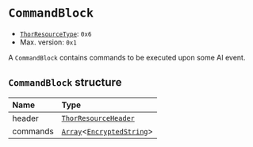 # `CommandBlock`

- [`ThorResourceType`](./index.md#thorresourcetype-enum): `0x6`
- Max. version: `0x1`

A `CommandBlock` contains commands to be executed upon some AI event.

## `CommandBlock` structure

| Name | Type |
| :-- | :-- |
| header | [`ThorResourceHeader`](./index.md#thorresourceheader-structure) |
| commands | [`Array`](../base.md#array-structure)<[`EncryptedString`](../base.md#encryptedstring-structure)> |

